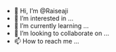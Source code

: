 - 👋 Hi, I’m @Raiseaji
- 👀 I’m interested in ...
- 🌱 I’m currently learning ...
- 💞️ I’m looking to collaborate on ...
- 📫 How to reach me ...

<!---
Raiseaji/Raiseaji is a ✨ special ✨ repository because its `README.md` (this file) appears on your GitHub profile.
You can click the Preview link to take a look at your changes.
--->
